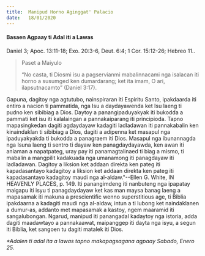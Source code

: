 ```yaml
---
title:  Manipud Horno Aginggat' Palacio
date:   18/01/2020
---
```


#### Basaen Agpaay ti Adal iti a Lawas
Daniel 3; Apoc. 13:11-18; Exo. 20:3-6, Deut. 6:4; 1 Cor. 15:12-26; Hebreo 11..

> <p>Paset a Maiyulo</p>
> “No casta, ti Diosmi isu a pagservianmi mabalinnacami nga isalacan iti horno a susumged ken dumardarang; ket ita imam, O ari, ilapsutnacamto” (Daniel 3:17).

Gapuna, dagitoy nga agtutubo, nainspiraran iti Espiritu Santo, ipakdaarda iti entiro a nacion ti pammatida, nga Isu a daydayawenda ket Isu laeng ti pudno ken sibibiag a Dios. Daytoy a panangipaduyakyak iti bukodda a pammati ket isu iti kalalaingan a pannakaiparang iti principioda. Tapno mapasingkedan dagiti agdaydayaw kadagiti ladladawan iti pannakabalin ken kinaindaklan ti sibibiag a Dios, dagiti a adipenna ket masapul nga ipaduyakyakda ti bukodda a panagraem iti Dios. Masapul nga ibunannagda nga Isuna laeng ti sentro ti dayaw ken panagdaydayawda, ken awan iti aniaman a napatpateg, uray pay iti panamagtalinaed ti biag a mismo, ti mabalin a mangpilit kadakuada nga umanamong iti panagdayaw iti ladladawan. Dagitoy a liksion ket addaan direkta ken pateg iti kapadasantayo kadagitoy a liksion ket addaan direkta ken pateg iti kapadasantayo kadagitoy maudi nga al-aldaw."--Ellen G. White, IN HEAVENLY PLACES, p. 149. Iti panangimdeng iti nanbuteng nga ipapatay maigapu iti isyu ti panagdaydayaw ket kas man maysa banag laeng a mapasamak iti makuna a prescientific wenno superstitious age, ti Biblia ipakdaarna a kadagiti maudi nga al-aldaw, intun a ti lubong ket naindaklanen a dumur-as, addanto met mapasamak a kastoy, ngem maaramid iti sangalubongan. Ngarud, manipud iti panangadal kadaytoy nga istoria, adda dagiti maadawtayo a pannakaawat, maipanggep iti dayta nga isyu, a segun iti Biblia, ket sangoen tu dagiti matalek iti Dios.

_*Adalen ti adal ita a lawas tapno makapagsagana agpaay Sabado, Enero 25._